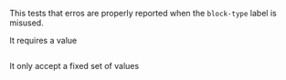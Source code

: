 This tests that erros are properly reported when the `block-type` label
is misused.

It requires a value

<!-- $MDX type -->
```ocaml
```

It only accept a fixed set of values

<!-- $MDX type=invalid -->
```ocaml
```
